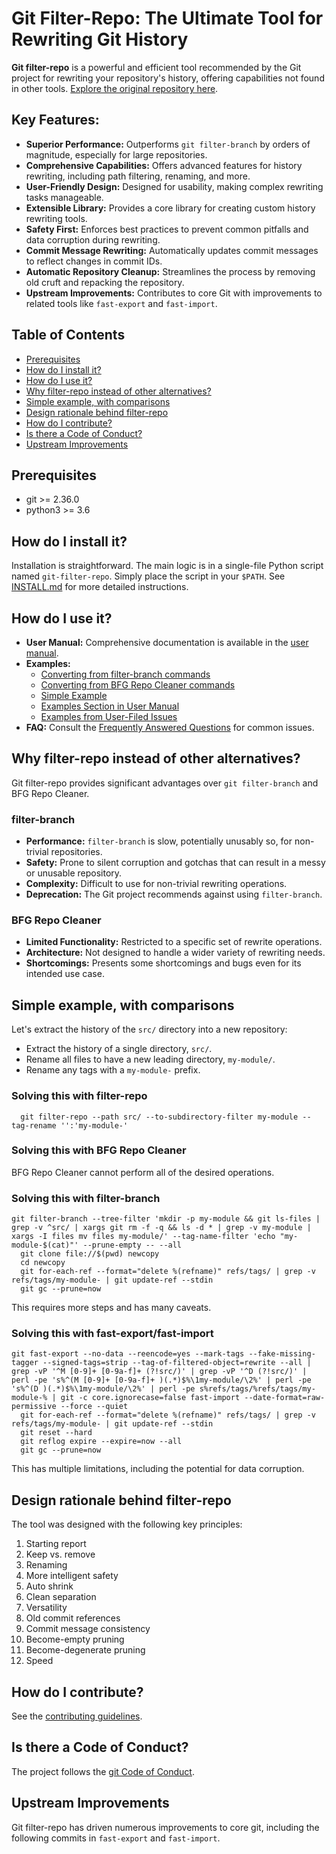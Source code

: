 # Git Filter-Repo: The Ultimate Tool for Rewriting Git History

**Git filter-repo** is a powerful and efficient tool recommended by the Git project for rewriting your repository's history, offering capabilities not found in other tools.  [Explore the original repository here](https://github.com/newren/git-filter-repo).

## Key Features:

*   **Superior Performance:** Outperforms `git filter-branch` by orders of magnitude, especially for large repositories.
*   **Comprehensive Capabilities:** Offers advanced features for history rewriting, including path filtering, renaming, and more.
*   **User-Friendly Design:** Designed for usability, making complex rewriting tasks manageable.
*   **Extensible Library:** Provides a core library for creating custom history rewriting tools.
*   **Safety First:** Enforces best practices to prevent common pitfalls and data corruption during rewriting.
*   **Commit Message Rewriting:** Automatically updates commit messages to reflect changes in commit IDs.
*   **Automatic Repository Cleanup:** Streamlines the process by removing old cruft and repacking the repository.
*   **Upstream Improvements:** Contributes to core Git with improvements to related tools like `fast-export` and `fast-import`.

## Table of Contents

  * [Prerequisites](#prerequisites)
  * [How do I install it?](#how-do-i-install-it)
  * [How do I use it?](#how-do-i-use-it)
  * [Why filter-repo instead of other alternatives?](#why-filter-repo-instead-of-other-alternatives)
  * [Simple example, with comparisons](#simple-example-with-comparisons)
  * [Design rationale behind filter-repo](#design-rationale-behind-filter-repo)
  * [How do I contribute?](#how-do-i-contribute)
  * [Is there a Code of Conduct?](#is-there-a-code-of-conduct)
  * [Upstream Improvements](#upstream-improvements)

## Prerequisites

*   git >= 2.36.0
*   python3 >= 3.6

## How do I install it?

Installation is straightforward. The main logic is in a single-file Python script named `git-filter-repo`. Simply place the script in your `$PATH`. See [INSTALL.md](INSTALL.md) for more detailed instructions.

## How do I use it?

*   **User Manual:** Comprehensive documentation is available in the [user manual](https://htmlpreview.github.io/?https://github.com/newren/git-filter-repo/blob/docs/html/git-filter-repo.html).
*   **Examples:**
    *   [Converting from filter-branch commands](Documentation/converting-from-filter-branch.md#cheat-sheet-conversion-of-examples-from-the-filter-branch-manpage)
    *   [Converting from BFG Repo Cleaner commands](Documentation/converting-from-bfg-repo-cleaner.md#cheat-sheet-conversion-of-examples-from-bfg)
    *   [Simple Example](#simple-example-with-comparisons)
    *   [Examples Section in User Manual](https://htmlpreview.github.io/?https://github.com/newren/git-filter-repo/blob/docs/html/git-filter-repo.html#EXAMPLES)
    *   [Examples from User-Filed Issues](Documentation/examples-from-user-filed-issues.md)
*   **FAQ:** Consult the [Frequently Answered Questions](Documentation/FAQ.md) for common issues.

## Why filter-repo instead of other alternatives?

Git filter-repo provides significant advantages over `git filter-branch` and BFG Repo Cleaner.

### filter-branch

*   **Performance:**  `filter-branch` is slow, potentially unusably so, for non-trivial repositories.
*   **Safety:**  Prone to silent corruption and gotchas that can result in a messy or unusable repository.
*   **Complexity:** Difficult to use for non-trivial rewriting operations.
*   **Deprecation:**  The Git project recommends against using `filter-branch`.

### BFG Repo Cleaner

*   **Limited Functionality:**  Restricted to a specific set of rewrite operations.
*   **Architecture:**  Not designed to handle a wider variety of rewriting needs.
*   **Shortcomings:**  Presents some shortcomings and bugs even for its intended use case.

## Simple example, with comparisons

Let's extract the history of the `src/` directory into a new repository:

*   Extract the history of a single directory, `src/`.
*   Rename all files to have a new leading directory, `my-module/`.
*   Rename any tags with a `my-module-` prefix.

### Solving this with filter-repo

```shell
  git filter-repo --path src/ --to-subdirectory-filter my-module --tag-rename '':'my-module-'
```

### Solving this with BFG Repo Cleaner

BFG Repo Cleaner cannot perform all of the desired operations.

### Solving this with filter-branch

```shell
git filter-branch --tree-filter 'mkdir -p my-module && git ls-files | grep -v ^src/ | xargs git rm -f -q && ls -d * | grep -v my-module | xargs -I files mv files my-module/' --tag-name-filter 'echo "my-module-$(cat)"' --prune-empty -- --all
  git clone file://$(pwd) newcopy
  cd newcopy
  git for-each-ref --format="delete %(refname)" refs/tags/ | grep -v refs/tags/my-module- | git update-ref --stdin
  git gc --prune=now
```

This requires more steps and has many caveats.

### Solving this with fast-export/fast-import

```shell
git fast-export --no-data --reencode=yes --mark-tags --fake-missing-tagger --signed-tags=strip --tag-of-filtered-object=rewrite --all | grep -vP '^M [0-9]+ [0-9a-f]+ (?!src/)' | grep -vP '^D (?!src/)' | perl -pe 's%^(M [0-9]+ [0-9a-f]+ )(.*)$%\1my-module/\2%' | perl -pe 's%^(D )(.*)$%\1my-module/\2%' | perl -pe s%refs/tags/%refs/tags/my-module-% | git -c core.ignorecase=false fast-import --date-format=raw-permissive --force --quiet
  git for-each-ref --format="delete %(refname)" refs/tags/ | grep -v refs/tags/my-module- | git update-ref --stdin
  git reset --hard
  git reflog expire --expire=now --all
  git gc --prune=now
```

This has multiple limitations, including the potential for data corruption.

## Design rationale behind filter-repo

The tool was designed with the following key principles:

  1. Starting report
  2. Keep vs. remove
  3. Renaming
  4. More intelligent safety
  5. Auto shrink
  6. Clean separation
  7. Versatility
  8. Old commit references
  9. Commit message consistency
  10. Become-empty pruning
  11. Become-degenerate pruning
  12. Speed

## How do I contribute?

See the [contributing guidelines](Documentation/Contributing.md).

## Is there a Code of Conduct?

The project follows the [git Code of Conduct](https://git.kernel.org/pub/scm/git/git.git/tree/CODE_OF_CONDUCT.md).

## Upstream Improvements

Git filter-repo has driven numerous improvements to core git, including the following commits in `fast-export` and `fast-import`.